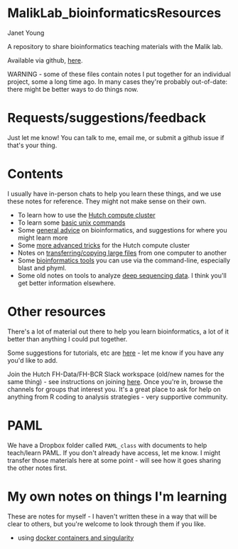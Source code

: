 # MalikLab_bioinformaticsResources

Janet Young

A repository to share bioinformatics teaching materials with the Malik lab. 

Available via github, [here](https://github.com/jayoung/MalikLab_bioinformaticsResources).

WARNING - some of these files contain notes I put together for an individual project, some a long time ago. In many cases they're probably out-of-date: there might be better ways to do things now.

# Requests/suggestions/feedback

Just let me know! You can talk to me, email me, or submit a github issue if that's your thing.

# Contents

I usually have in-person chats to help you learn these things, and we use these notes for reference. They might not make sense on their own.

- To learn how to use the [Hutch compute cluster](notes/FHCRC_compute_resources.md)
- To learn some [basic unix commands](notes/unix_intro.md)
- Some [general advice](notes/general_advice.md) on bioinformatics, and suggestions for where you might learn more
- Some [more advanced tricks](notes/FHCRC_compute_resources_advanced.md) for the Hutch compute cluster
- Notes on [transferring/copying large files](notes/file_transfer.md) from one computer to another
- Some [bioinformatics tools](notes/bioinformatics_tools.md) you can use via the command-line, especially blast and phyml.
- Some old notes on tools to analyze [deep sequencing data](notes/deep_sequencing.md). I think you'll get better information elsewhere.

# Other resources

There's a lot of material out there to help you learn bioinformatics, a lot of it better than anything I could put together.  

Some suggestions for tutorials, etc are [here](notes/bioinformatics_other_resouces.md) - let me know if you have any you'd like to add.

Join the Hutch FH-Data/FH-BCR Slack workspace (old/new names for the same thing) - see instructions on joining [here](https://sciwiki.fredhutch.org/scicomputing/reference_training/). Once you're in, browse the channels for groups that interest you.   It's a great place to ask for help on anything from R coding to analysis strategies - very supportive community.

# PAML

We have a Dropbox folder called `PAML_class` with documents to help teach/learn PAML. If you don't already have access, let me know.   I might transfer those materials here at some point - will see how it goes sharing the other notes first. 

# My own notes on things I'm learning

These are notes for myself - I haven't written these in a way that will be clear to others, but you're welcome to look through them if you like.

- using [docker containers and singularity](janets_NOTES_forMyself/docker_singularity_container_NOTES.md  )

